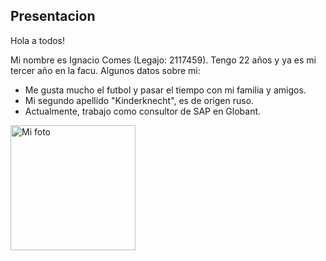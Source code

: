 ## Presentacion

Hola a todos! 

Mi nombre es Ignacio Comes (Legajo: 2117459). Tengo 22 años y ya es mi tercer año en la facu. Algunos datos sobre mi:

- Me gusta mucho el futbol y pasar el tiempo con mi familia y amigos.
- Mi segundo apellido "Kinderknecht", es de origen ruso.
- Actualmente, trabajo como consultor de SAP en Globant.

<img src="https://github.com/user-attachments/assets/556ee1a8-8134-4fae-806a-1c3d5036849a" alt="Mi foto" width="200" height="200"/>
